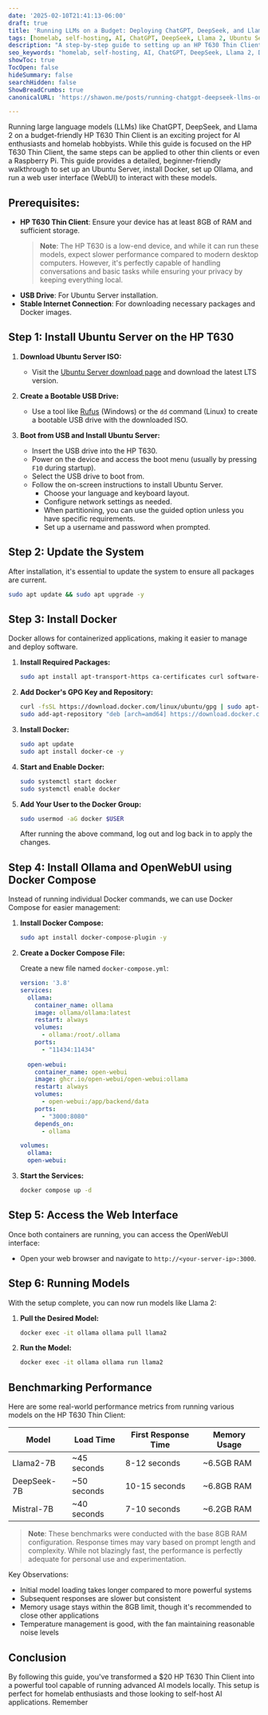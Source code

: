 ```yaml
---
date: '2025-02-10T21:41:13-06:00'
draft: true
title: 'Running LLMs on a Budget: Deploying ChatGPT, DeepSeek, and Llama 2 on a $20 HP T630 Thin Client'
tags: [homelab, self-hosting, AI, ChatGPT, DeepSeek, Llama 2, Ubuntu Server, Docker, Ollama]
description: "A step-by-step guide to setting up an HP T630 Thin Client to run large language models like ChatGPT, DeepSeek, and/or Llama 2 using a $20 HP T630 Thin Client on Ubuntu and Docker."
seo_keywords: "homelab, self-hosting, AI, ChatGPT, DeepSeek, Llama 2, Docker, Ollama"
showToc: true
TocOpen: false
hideSummary: false
searchHidden: false
ShowBreadCrumbs: true
canonicalURL: 'https://shawon.me/posts/running-chatgpt-deepseek-llms-on-hp-t630-thin-client'

---
```


Running large language models (LLMs) like ChatGPT, DeepSeek, and Llama 2 on a budget-friendly HP T630 Thin Client is an exciting project for AI enthusiasts and homelab hobbyists. While this guide is focused on the HP T630 Thin Client, the same steps can be applied to other thin clients or even a Raspberry Pi. This guide provides a detailed, beginner-friendly walkthrough to set up an Ubuntu Server, install Docker, set up Ollama, and run a web user interface (WebUI) to interact with these models.

## Prerequisites:

- **HP T630 Thin Client**: Ensure your device has at least 8GB of RAM and sufficient storage.
  > **Note**: The HP T630 is a low-end device, and while it can run these models, expect slower performance compared to modern desktop computers. However, it's perfectly capable of handling conversations and basic tasks while ensuring your privacy by keeping everything local.
- **USB Drive**: For Ubuntu Server installation.
- **Stable Internet Connection**: For downloading necessary packages and Docker images.

## Step 1: Install Ubuntu Server on the HP T630

1. **Download Ubuntu Server ISO:**
   - Visit the [Ubuntu Server download page](https://ubuntu.com/download/server) and download the latest LTS version.

2. **Create a Bootable USB Drive:**
   - Use a tool like [Rufus](https://rufus.ie/) (Windows) or the `dd` command (Linux) to create a bootable USB drive with the downloaded ISO.

3. **Boot from USB and Install Ubuntu Server:**
   - Insert the USB drive into the HP T630.
   - Power on the device and access the boot menu (usually by pressing `F10` during startup).
   - Select the USB drive to boot from.
   - Follow the on-screen instructions to install Ubuntu Server.
     - Choose your language and keyboard layout.
     - Configure network settings as needed.
     - When partitioning, you can use the guided option unless you have specific requirements.
     - Set up a username and password when prompted.

## Step 2: Update the System

After installation, it's essential to update the system to ensure all packages are current.

```bash
sudo apt update && sudo apt upgrade -y
```

## Step 3: Install Docker

Docker allows for containerized applications, making it easier to manage and deploy software.

1. **Install Required Packages:**

   ```bash
   sudo apt install apt-transport-https ca-certificates curl software-properties-common -y
   ```

2. **Add Docker's GPG Key and Repository:**

   ```bash
   curl -fsSL https://download.docker.com/linux/ubuntu/gpg | sudo apt-key add -
   sudo add-apt-repository "deb [arch=amd64] https://download.docker.com/linux/ubuntu $(lsb_release -cs) stable"
   ```

3. **Install Docker:**

   ```bash
   sudo apt update
   sudo apt install docker-ce -y
   ```

4. **Start and Enable Docker:**

   ```bash
   sudo systemctl start docker
   sudo systemctl enable docker
   ```

5. **Add Your User to the Docker Group:**

   ```bash
   sudo usermod -aG docker $USER
   ```

   After running the above command, log out and log back in to apply the changes.

## Step 4: Install Ollama and OpenWebUI using Docker Compose

Instead of running individual Docker commands, we can use Docker Compose for easier management:

1. **Install Docker Compose:**

   ```bash
   sudo apt install docker-compose-plugin -y
   ```

2. **Create a Docker Compose File:**

   Create a new file named `docker-compose.yml`:

   ```yaml
   version: '3.8'
   services:
     ollama:
       container_name: ollama
       image: ollama/ollama:latest
       restart: always
       volumes:
         - ollama:/root/.ollama
       ports:
         - "11434:11434"
       
     open-webui:
       container_name: open-webui
       image: ghcr.io/open-webui/open-webui:ollama
       restart: always
       volumes:
         - open-webui:/app/backend/data
       ports:
         - "3000:8080"
       depends_on:
         - ollama

   volumes:
     ollama:
     open-webui:
   ```

3. **Start the Services:**

   ```bash
   docker compose up -d
   ```

## Step 5: Access the Web Interface

Once both containers are running, you can access the OpenWebUI interface:

- Open your web browser and navigate to `http://<your-server-ip>:3000`.

## Step 6: Running Models

With the setup complete, you can now run models like Llama 2:

1. **Pull the Desired Model:**

   ```bash
   docker exec -it ollama ollama pull llama2
   ```

2. **Run the Model:**

   ```bash
   docker exec -it ollama ollama run llama2
   ```

## Benchmarking Performance

Here are some real-world performance metrics from running various models on the HP T630 Thin Client:

| Model | Load Time | First Response Time | Memory Usage |
|-------|-----------|-------------------|--------------|
| Llama2-7B | ~45 seconds | 8-12 seconds | ~6.5GB RAM |
| DeepSeek-7B | ~50 seconds | 10-15 seconds | ~6.8GB RAM |
| Mistral-7B | ~40 seconds | 7-10 seconds | ~6.2GB RAM |

> **Note**: These benchmarks were conducted with the base 8GB RAM configuration. Response times may vary based on prompt length and complexity. While not blazingly fast, the performance is perfectly adequate for personal use and experimentation.

Key Observations:
- Initial model loading takes longer compared to more powerful systems
- Subsequent responses are slower but consistent
- Memory usage stays within the 8GB limit, though it's recommended to close other applications
- Temperature management is good, with the fan maintaining reasonable noise levels

## Conclusion

By following this guide, you've transformed a $20 HP T630 Thin Client into a powerful tool capable of running advanced AI models locally. This setup is perfect for homelab enthusiasts and those looking to self-host AI applications. Remember 